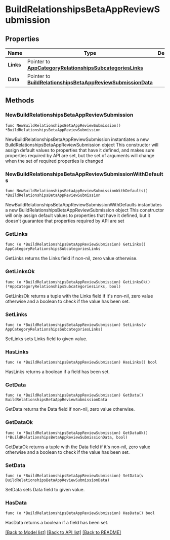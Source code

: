 # BuildRelationshipsBetaAppReviewSubmission

## Properties

Name | Type | Description | Notes
------------ | ------------- | ------------- | -------------
**Links** | Pointer to [**AppCategoryRelationshipsSubcategoriesLinks**](AppCategory_relationships_subcategories_links.md) |  | [optional] 
**Data** | Pointer to [**BuildRelationshipsBetaAppReviewSubmissionData**](Build_relationships_betaAppReviewSubmission_data.md) |  | [optional] 

## Methods

### NewBuildRelationshipsBetaAppReviewSubmission

`func NewBuildRelationshipsBetaAppReviewSubmission() *BuildRelationshipsBetaAppReviewSubmission`

NewBuildRelationshipsBetaAppReviewSubmission instantiates a new BuildRelationshipsBetaAppReviewSubmission object
This constructor will assign default values to properties that have it defined,
and makes sure properties required by API are set, but the set of arguments
will change when the set of required properties is changed

### NewBuildRelationshipsBetaAppReviewSubmissionWithDefaults

`func NewBuildRelationshipsBetaAppReviewSubmissionWithDefaults() *BuildRelationshipsBetaAppReviewSubmission`

NewBuildRelationshipsBetaAppReviewSubmissionWithDefaults instantiates a new BuildRelationshipsBetaAppReviewSubmission object
This constructor will only assign default values to properties that have it defined,
but it doesn't guarantee that properties required by API are set

### GetLinks

`func (o *BuildRelationshipsBetaAppReviewSubmission) GetLinks() AppCategoryRelationshipsSubcategoriesLinks`

GetLinks returns the Links field if non-nil, zero value otherwise.

### GetLinksOk

`func (o *BuildRelationshipsBetaAppReviewSubmission) GetLinksOk() (*AppCategoryRelationshipsSubcategoriesLinks, bool)`

GetLinksOk returns a tuple with the Links field if it's non-nil, zero value otherwise
and a boolean to check if the value has been set.

### SetLinks

`func (o *BuildRelationshipsBetaAppReviewSubmission) SetLinks(v AppCategoryRelationshipsSubcategoriesLinks)`

SetLinks sets Links field to given value.

### HasLinks

`func (o *BuildRelationshipsBetaAppReviewSubmission) HasLinks() bool`

HasLinks returns a boolean if a field has been set.

### GetData

`func (o *BuildRelationshipsBetaAppReviewSubmission) GetData() BuildRelationshipsBetaAppReviewSubmissionData`

GetData returns the Data field if non-nil, zero value otherwise.

### GetDataOk

`func (o *BuildRelationshipsBetaAppReviewSubmission) GetDataOk() (*BuildRelationshipsBetaAppReviewSubmissionData, bool)`

GetDataOk returns a tuple with the Data field if it's non-nil, zero value otherwise
and a boolean to check if the value has been set.

### SetData

`func (o *BuildRelationshipsBetaAppReviewSubmission) SetData(v BuildRelationshipsBetaAppReviewSubmissionData)`

SetData sets Data field to given value.

### HasData

`func (o *BuildRelationshipsBetaAppReviewSubmission) HasData() bool`

HasData returns a boolean if a field has been set.


[[Back to Model list]](../README.md#documentation-for-models) [[Back to API list]](../README.md#documentation-for-api-endpoints) [[Back to README]](../README.md)


